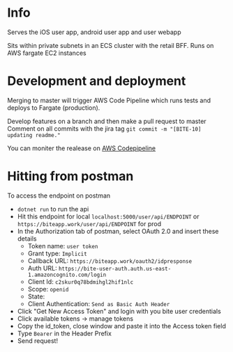 # Info

Serves the iOS user app, android user app and user webapp

Sits within private subnets in an ECS cluster with the retail BFF. Runs on AWS fargate EC2 instances

# Development and deployment

Merging to master will trigger AWS Code Pipeline which runs tests and deploys to Fargate (production). 

Develop features on a branch and then make a pull request to master
Comment on all commits with the jira tag ```git commit -m "[BITE-10] updating readme."```


You can moniter the realease on [AWS Codepipeline](https://console.aws.amazon.com/codesuite/codepipeline/pipelines?region=us-east-1&pipelines-meta=eyJmIjp7InRleHQiOiIifSwicyI6eyJwcm9wZXJ0eSI6InVwZGF0ZWQiLCJkaXJlY3Rpb24iOi0xfSwibiI6MTAsImkiOjB9)

# Hitting from postman

To access the endpoint on postman 

* ```dotnet run``` to run the api
* Hit this endpoint for local ```localhost:5000/user/api/ENDPOINT``` or ```https://biteapp.work/user/api/ENDPOINT``` for prod
* In the Authorization tab of postman, select OAuth 2.0 and insert these details
  * Token name: ```user token```
  * Grant type: ```Implicit```
  * Callback URL: ```https://biteapp.work/oauth2/idpresponse```
  * Auth URL: ```https://bite-user-auth.auth.us-east-1.amazoncognito.com/login```
  * Client Id: ```c2skur0q78bdmihgl2hif1nlc```
  * Scope: ```openid```
  * State:
  * Client Authentication: ```Send as Basic Auth Header```
* Click "Get New Access Token" and login with you bite user credentials
* Click available tokens -> manage tokens 
* Copy the id_token, close window and paste it into the Access token field
* Type ```Bearer``` in the Header Prefix
* Send request!